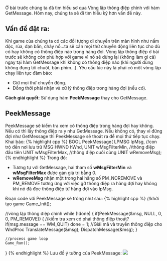 Ở bài trước chúng ta đã tìm hiểu sơ qua Vòng lặp thông điệp chính với hàm GetMessage. Hôm nay, chúng ta sẽ đi tìm hiểu kỹ hơn vấn đề này.

## Vấn đề đặt ra:
Khi game của chúng ta có các đối tượng di chuyển trên màn hình như nấm độc, rùa, đạn bắn, cháy nổ...ta sẽ cần mọi thứ chuyển động liên tục cho dù có hay không có thông điệp nào trong hàng đợi. Vòng lặp thông điệp ở bài trước sẽ không còn phù hợp với game vì nó sẽ dừng lại (không làm gì cả) ngay tại hàm GetMessage khi không có thông điệp nào (khi người dùng không đụng tới chuột, bàn phím...). Yêu cầu lúc này là phải có một vòng lặp chạy liên tục đảm bảo:
- Giữ mọi thứ chuyển động.
- Đồng thời phải nhận và xử lý thông điệp trong hàng đợi (nếu có).

**Cách giải quyết**: Sử dụng hàm **PeekMessage** thay cho GetMessage.
## PeekMessage
PeekMessage sẽ kiểm tra xem có thông điệp trong hàng đợi hay không. Nếu có thì lấy thông điệp ra y như GetMessage. Nếu không có, thay vì đứng đợi như GetMessage thì PeekMessage sẽ thoát ra để mọi thứ tiếp tục chạy.
Khai báo:
{% highlight cpp %}
BOOL PeekMessage(
	LPMSG lpMsg, //con trỏ đến nơi lưu trữ MSG
    HWND hWnd,
    UNIT wMsgFilterMin, //thông điệp đầu tiên
    UNIT wMsgFilterMax, //thông điệp cuối cùng
    UNIT wRemoveMsg);
{% endhighlight %}
Trong đó:
- Tương tự với GetMessage, hai tham số **wMsgFilterMin** và **wMsgFilterMax** được gán giá trị bằng 0.
- **wRemoveMsg** nhận một trong hai hằng số PM_NOREMOVE và PM_REMOVE tương ứng với việc gỡ thông điệp ra hàng đợi hay không khi nó đã đọc thông điệp từ hàng đợi vào lpMsg.

Đoạn code với PeekMessage sẽ trông như sau:
{% highlight cpp %}
//khởi tạo game
Game_Init();

//vòng lặp thông điệp chính
while (!done)
{
	if(PeekMessage(&msg, NULL, 0, 0, PM_REMOVE))
    {
    	//kiểm tra xem có phải thông điệp thoát?
        if(msg.message == WM_QUIT)
        	done = 1;
        //Giải mã và truyền thông điệp cho WndProc
        TranslateMessage(&msg);
        DispatchMessage(&msg);
    }
    
    //process game loop
    Game_Run();
}
{% endhighlight %}
Lưu đồ ý tưởng của PeekMessage:
![](https://1.bp.blogspot.com/-EZktX1_uIUU/XSqkMSBEkNI/AAAAAAAAECY/cmutgz3b0xQHJXw7rNXBkjZ9nFqAwrkgACLcBGAs/s1600/PeekMess.PNG)
